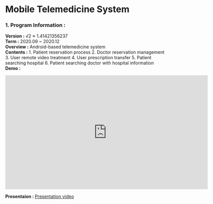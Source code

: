 # Mobile Telemedicine System
### 1. Program Information :
<strong>Version :</strong> √2 ≈ 1.41421356237<br>
<strong>Term :</strong> 2020.09 ~ 2020.12<br>
<strong>Overview :</strong> Android-based telemedicine system<br>
<strong>Contents :</strong> 
	1. Patient reservation process
	2. Doctor reservation management
	3. User remote video treatment
	4. User prescription transfer
	5. Patient searching hospital
	6. Patient searching doctor with hospital information
<strong>Demo : </strong><br>
 
<iframe width="640" height="360" src="https://www.youtube.com/watch?v=f_qe5PsuE4Y&t=6s" frameborder="0" gesture="media" allowfullscreen=""></iframe>
 
<strong>Presentaion : </strong> [Presentation video]()
